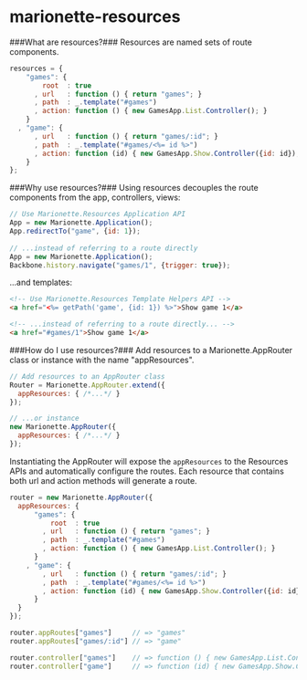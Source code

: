 marionette-resources
====================

###What are resources?###
Resources are named sets of route components.

```js
resources = {
    "games": {
        root  : true
      , url   : function () { return "games"; }
      , path  : _.template("#games")
      , action: function () { new GamesApp.List.Controller(); }
    }
  , "game": {
      , url   : function () { return "games/:id"; }
      , path  : _.template("#games/<%= id %>")
      , action: function (id) { new GamesApp.Show.Controller({id: id}); }
    }
};
```

###Why use resources?###
Using resources decouples the route components from the app, controllers, views:

```js
// Use Marionette.Resources Application API
App = new Marionette.Application();
App.redirectTo("game", {id: 1});
    
// ...instead of referring to a route directly
App = new Marionette.Application();
Backbone.history.navigate("games/1", {trigger: true});
```
...and templates:

```html
<!-- Use Marionette.Resources Template Helpers API -->
<a href="<%= getPath('game', {id: 1}) %>">Show game 1</a>

<!-- ...instead of referring to a route directly... -->
<a href="#games/1">Show game 1</a>
```

###How do I use resources?###
Add resources to a Marionette.AppRouter class or instance with the name "appResources".

```js
// Add resources to an AppRouter class
Router = Marionette.AppRouter.extend({
  appResources: { /*...*/ }
});

// ...or instance
new Marionette.AppRouter({
  appResources: { /*...*/ }
});

```

Instantiating the AppRouter will expose the `appResources` to the Resources APIs and automatically configure the routes. Each resource that contains both url and action methods will generate a route.

```js
router = new Marionette.AppRouter({
  appResources: {
      "games": {
          root  : true
        , url   : function () { return "games"; }
        , path  : _.template("#games")
        , action: function () { new GamesApp.List.Controller(); }
      }
    , "game": {
        , url   : function () { return "games/:id"; }
        , path  : _.template("#games/<%= id %>")
        , action: function (id) { new GamesApp.Show.Controller({id: id}); }
      }
  }
});

router.appRoutes["games"]     // => "games"
router.appRoutes["games/:id"] // => "game"

router.controller["games"]    // => function () { new GamesApp.List.Controller(); }
router.controller["game"]     // => function (id) { new GamesApp.Show.Controller({id: id}); }
```
